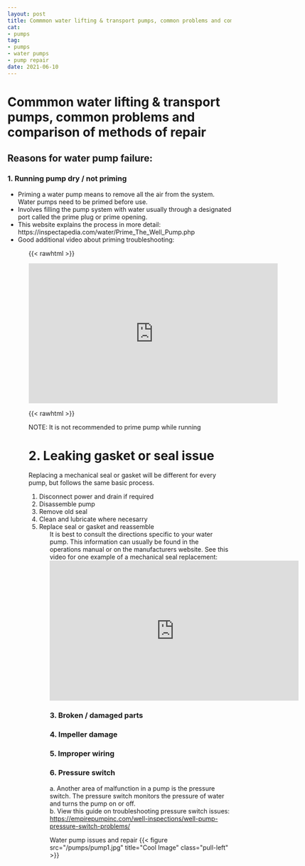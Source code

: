 ```yaml
--- 
layout: post 
title: Commmon water lifting & transport pumps, common problems and comparison of methods of repair
cat:
- pumps
tag:
- pumps
- water pumps
- pump repair
date: 2021-06-10
--- 
```

# Commmon water lifting & transport pumps, common problems and comparison of methods of repair

## Reasons for water pump failure:
### 1.  Running pump dry / not priming
<ul>
  <li> Priming a water pump means to remove all the air from the system.  Water pumps need to be primed before use.
  <li> Involves filling the pump system with water usually through a designated port called the prime plug or prime opening.
  <li> This website explains the process in more detail: https://inspectapedia.com/water/Prime_The_Well_Pump.php
  <li> Good additional video about priming troubleshooting:
<ul>

{{< rawhtml >}}

<iframe width="560" height="315" src="https://www.youtube.com/embed/HTijuouVtoo" title="YouTube video player" frameborder="0" allow="accelerometer; autoplay; clipboard-write; encrypted-media; gyroscope; picture-in-picture" allowfullscreen></iframe>

{{< rawhtml >}}

NOTE: It is not recommended to prime pump while running
  
# 2.	Leaking gasket or seal issue
Replacing a mechanical seal or gasket will be different for every pump, but follows the same basic process.  

  <ol>
  <li> Disconnect power and drain if required
  <li> Disassemble pump 
  <li> Remove old seal
  <li> Clean and lubricate where necesarry
  <li> Replace seal or gasket and reassemble
<ol>
  It is best to consult the directions specific to your water pump.  This information can usually be found in the operations manual or on the manufacturers website.  
See this video for one example of a mechanical seal replacement:
  
<iframe width="560" height="315" src="https://www.youtube.com/embed/-fXzTTN0ME0" title="YouTube video player" frameborder="0" allow="accelerometer; autoplay; clipboard-write; encrypted-media; gyroscope; picture-in-picture" allowfullscreen></iframe>
  

### 3.	Broken / damaged parts 
### 4.	Impeller damage
### 5.	Improper wiring

### 6.  Pressure switch
a.	Another area of malfunction in a pump is the pressure switch.  The pressure switch monitors the pressure of water and turns the pump on or off.  
b.	View this guide on troubleshooting pressure switch issues:
https://empirepumpinc.com/well-inspections/well-pump-pressure-switch-problems/


Water pump issues and repair
{{< figure src="/pumps/pump1.jpg" title="Cool Image" class="pull-left" >}}
